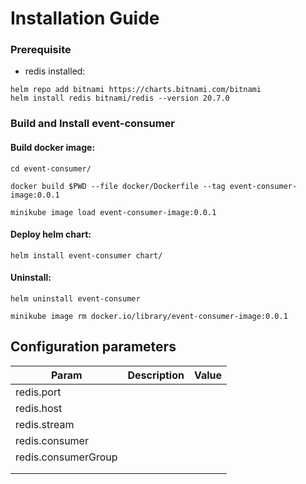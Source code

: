 # Installation Guide

### Prerequisite

* redis installed:

```text
helm repo add bitnami https://charts.bitnami.com/bitnami
helm install redis bitnami/redis --version 20.7.0
```

### Build and Install event-consumer

#### Build docker image:

```text
cd event-consumer/
```

```text
docker build $PWD --file docker/Dockerfile --tag event-consumer-image:0.0.1
```

```text
minikube image load event-consumer-image:0.0.1
```

#### Deploy helm chart:

```text
helm install event-consumer chart/
```

#### Uninstall:

```text 
helm uninstall event-consumer
```

```text
minikube image rm docker.io/library/event-consumer-image:0.0.1
```



## Configuration parameters


| Param               | Description | Value |
|---------------------|-------------|-------|
| redis.port          |             |       |
| redis.host          |             |       |
| redis.stream        |             |       |
| redis.consumer      |             |       |
| redis.consumerGroup |             |       |
|                     |             |       |
|                     |             |       |

